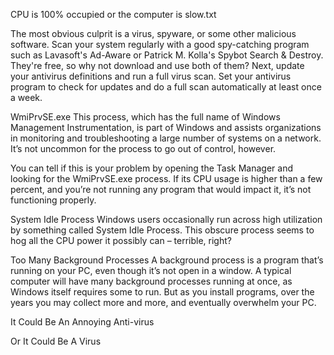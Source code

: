 CPU is 100% occupied or the computer is slow.txt

The most obvious culprit is a virus, spyware, or some other malicious software. Scan your system regularly with a good spy-catching program such as Lavasoft's Ad-Aware or Patrick M. Kolla's Spybot Search & Destroy. They're free, so why not download and use both of them? Next, update your antivirus definitions and run a full virus scan. Set your antivirus program to check for updates and do a full scan automatically at least once a week.


WmiPrvSE.exe
This process, which has the full name of Windows Management Instrumentation, is part of Windows and assists organizations in monitoring and troubleshooting a large number of systems on a network. It’s not uncommon for the process to go out of control, however.

You can tell if this is your problem by opening the Task Manager and looking for the WmiPrvSE.exe process. If its CPU usage is higher than a few percent, and you’re not running any program that would impact it, it’s not functioning properly.


System Idle Process
Windows users occasionally run across high utilization by something called System Idle Process. This obscure process seems to hog all the CPU power it possibly can – terrible, right?

Too Many Background Processes
A background process is a program that’s running on your PC, even though it’s not open in a window. A typical computer will have many background processes running at once, as Windows itself requires some to run. But as you install programs, over the years you may collect more and more, and eventually overwhelm your PC.

It Could Be An Annoying Anti-virus

Or It Could Be A Virus
